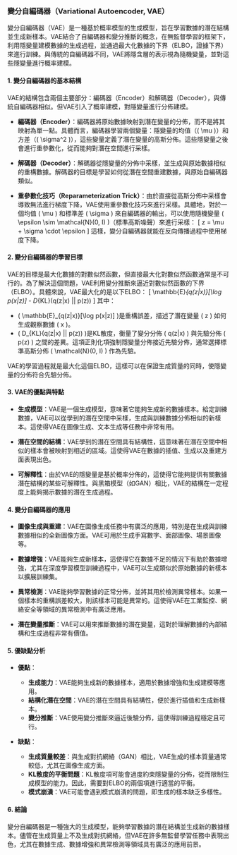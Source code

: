### 變分自編碼器（Variational Autoencoder, VAE）

變分自編碼器（VAE）是一種基於概率模型的生成模型，旨在學習數據的潛在結構並生成新樣本。VAE結合了自編碼器和變分推斷的概念，在無監督學習的框架下，利用隱變量建模數據的生成過程，並通過最大化數據的下界（ELBO，證據下界）來進行訓練。與傳統的自編碼器不同，VAE將隱含層的表示視為隨機變量，並對這些隱變量進行概率建模。

#### 1. 變分自編碼器的基本結構

VAE的結構包含兩個主要部分：編碼器（Encoder）和解碼器（Decoder），與傳統自編碼器相似。但VAE引入了概率建模，對隱變量進行分佈建模。

- **編碼器（Encoder）**：編碼器將原始數據映射到潛在變量的分佈，而不是將其映射為單一點。具體而言，編碼器學習兩個變量：隱變量的均值（\( \mu \)）和方差（\( \sigma^2 \)），這些變量定義了潛在變量的高斯分佈。這些隱變量之後會進行重參數化，從而能夠對潛在空間進行采樣。

- **解碼器（Decoder）**：解碼器從隱變量的分佈中采樣，並生成與原始數據相似的重構數據。解碼器的目標是學習如何從潛在空間重建數據，與原始自編碼器類似。

- **重參數化技巧（Reparameterization Trick）**：由於直接從高斯分佈中采樣會導致無法進行梯度下降，VAE使用重參數化技巧來進行采樣。具體地，對於一個均值 \( \mu \) 和標準差 \( \sigma \) 來自編碼器的輸出，可以使用隨機變量 \( \epsilon \sim \mathcal{N}(0, I) \)（標準高斯噪聲）來進行采樣：
  \[
  z = \mu + \sigma \cdot \epsilon
  \]
  這樣，變分自編碼器就能在反向傳播過程中使用梯度下降。

#### 2. 變分自編碼器的學習目標

VAE的目標是最大化數據的對數似然函數，但直接最大化對數似然函數通常是不可行的。為了解決這個問題，VAE利用變分推斷來逼近對數似然函數的下界（ELBO）。具體來說，VAE最大化的是以下ELBO：
\[
\mathbb{E}_{q(z|x)}[\log p(x|z)] - D_{KL}(q(z|x) || p(z))
\]
其中：

- \( \mathbb{E}_{q(z|x)}[\log p(x|z)] \)是重構誤差，描述了潛在變量 \( z \) 如何生成觀察數據 \( x \)。
- \( D_{KL}(q(z|x) || p(z)) \)是KL散度，衡量了變分分佈 \( q(z|x) \) 與先驗分佈 \( p(z) \) 之間的差異。這項正則化項強制隱變量分佈接近先驗分佈，通常選擇標準高斯分佈 \( \mathcal{N}(0, I) \) 作為先驗。

VAE的學習過程就是最大化這個ELBO，這樣可以在保證生成質量的同時，使隱變量的分佈符合先驗分佈。

#### 3. VAE的優點與特點

- **生成模型**：VAE是一個生成模型，意味著它能夠生成新的數據樣本。給定訓練數據，VAE可以從學到的潛在空間中采樣，生成與訓練數據分佈相似的新樣本。這使得VAE在圖像生成、文本生成等任務中非常有用。

- **潛在空間的結構**：VAE學到的潛在空間具有結構性，這意味著在潛在空間中相似的樣本會被映射到相近的區域。這使得VAE在數據的插值、生成以及重建方面表現出色。

- **可解釋性**：由於VAE的隱變量是基於概率分佈的，這使得它能夠提供有關數據潛在結構的某些可解釋性。與黑箱模型（如GAN）相比，VAE的結構在一定程度上能夠揭示數據的潛在生成過程。

#### 4. 變分自編碼器的應用

- **圖像生成與重建**：VAE在圖像生成任務中有廣泛的應用，特別是在生成與訓練數據相似的全新圖像方面。VAE可用於生成手寫數字、面部圖像、場景圖像等。

- **數據增強**：VAE能夠生成新樣本，這使得它在數據不足的情況下有助於數據增強，尤其在深度學習模型訓練過程中，VAE可以生成類似於原始數據的新樣本以擴展訓練集。

- **異常檢測**：VAE能夠學習數據的正常分佈，並將其用於檢測異常樣本。如果一個樣本的重構誤差較大，則該樣本可能是異常的。這使得VAE在工業監控、網絡安全等領域的異常檢測中有廣泛應用。

- **潛在變量推斷**：VAE可以用來推斷數據的潛在變量，這對於理解數據的內部結構和生成過程非常有價值。

#### 5. 優缺點分析

- **優點**：
  - **生成能力**：VAE能夠生成新的數據樣本，適用於數據增強和生成建模等應用。
  - **結構化潛在空間**：VAE的潛在空間具有結構性，便於進行插值和生成新樣本。
  - **變分推斷**：VAE使用變分推斷來逼近後驗分佈，這使得訓練過程穩定且可行。

- **缺點**：
  - **生成質量較差**：與生成對抗網絡（GAN）相比，VAE生成的樣本質量通常較低，尤其在圖像生成方面。
  - **KL散度的平衡問題**：KL散度項可能會過度約束隱變量的分佈，從而限制生成模型的能力。因此，需要對ELBO的兩個項進行適當的平衡。
  - **模式崩潰**：VAE可能會遇到模式崩潰的問題，即生成的樣本缺乏多樣性。

#### 6. 結論

變分自編碼器是一種強大的生成模型，能夠學習數據的潛在結構並生成新的數據樣本。儘管在生成質量上不及生成對抗網絡，但VAE在許多無監督學習任務中表現出色，尤其在數據生成、數據增強和異常檢測等領域具有廣泛的應用前景。
